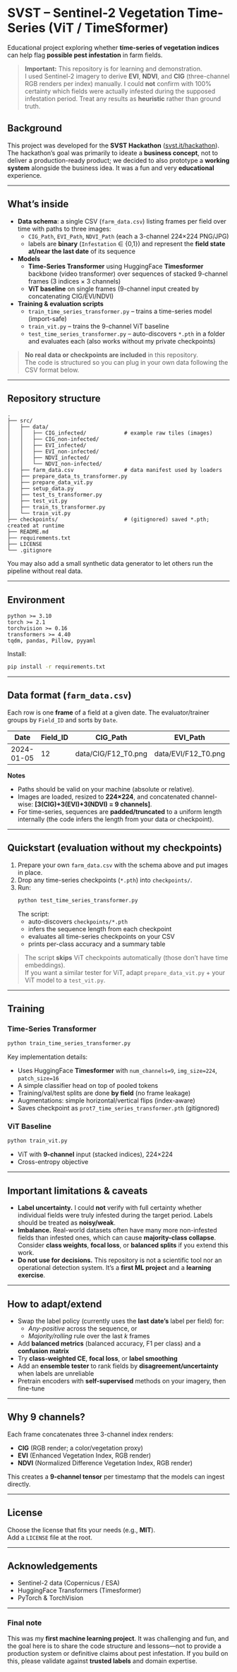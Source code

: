 # SVST – Sentinel-2 Vegetation Time-Series (ViT / TimeSformer)

Educational project exploring whether **time-series of vegetation indices** can help flag **possible pest infestation** in farm fields.

> **Important:** This repository is for learning and demonstration.  
> I used Sentinel-2 imagery to derive **EVI**, **NDVI**, and **CIG** (three-channel RGB renders per index) manually. I could **not** confirm with 100% certainty which fields were actually infested during the supposed infestation period. Treat any results as **heuristic** rather than ground truth.


## Background

This project was developed for the **SVST Hackathon** ([svst.it/hackathon](https://www.svst.it/hackathon/)). The hackathon’s goal was primarily to ideate a **business concept**, not to deliver a production-ready product; we decided to also prototype a **working system** alongside the business idea. It was a fun and very **educational** experience.

---

## What’s inside

- **Data schema**: a single CSV (`farm_data.csv`) listing frames per field over time with paths to three images:
  - `CIG_Path`, `EVI_Path`, `NDVI_Path` (each a 3-channel 224×224 PNG/JPG)
  - labels are **binary** (`Infestation` ∈ {0,1}) and represent the **field state at/near the last date** of its sequence
- **Models**
  - **Time-Series Transformer** using HuggingFace **Timesformer** backbone (video transformer) over sequences of stacked 9-channel frames (3 indices × 3 channels)
  - **ViT baseline** on single frames (9-channel input created by concatenating CIG/EVI/NDVI)
- **Training & evaluation scripts**
  - `train_time_series_transformer.py` – trains a time-series model (import-safe)
  - `train_vit.py` – trains the 9-channel ViT baseline  
  - `test_time_series_transformer.py` – auto-discovers `*.pth` in a folder and evaluates each (also works without my private checkpoints)

> **No real data or checkpoints are included** in this repository.  
> The code is structured so you can plug in your own data following the CSV format below.

---

## Repository structure

```
.
├── src/
│   ├── data/
│   │   ├── CIG_infected/            # example raw tiles (images)
│   │   ├── CIG_non-infected/
│   │   ├── EVI_infected/
│   │   ├── EVI_non-infected/
│   │   ├── NDVI_infected/
│   │   └── NDVI_non-infected/
│   ├── farm_data.csv                # data manifest used by loaders
│   ├── prepare_data_ts_transformer.py
│   ├── prepare_data_vit.py
│   ├── setup_data.py
│   ├── test_ts_transformer.py
│   ├── test_vit.py
│   ├── train_ts_transformer.py
│   └── train_vit.py
├── checkpoints/                     # (gitignored) saved *.pth; created at runtime
├── README.md
├── requirements.txt
├── LICENSE
└── .gitignore
```

You may also add a small synthetic data generator to let others run the pipeline without real data.

---

## Environment

```
python >= 3.10
torch >= 2.1
torchvision >= 0.16
transformers >= 4.40
tqdm, pandas, Pillow, pyyaml
```

Install:
```bash
pip install -r requirements.txt
```

---

## Data format (`farm_data.csv`)

Each row is one **frame** of a field at a given date. The evaluator/trainer groups by `Field_ID` and sorts by `Date`.

| Date       | Field_ID | CIG_Path            | EVI_Path            | NDVI_Path           | Infestation |
|------------|----------|---------------------|---------------------|---------------------|-------------|
| 2024-01-05 | 12       | data/CIG/F12_T0.png | data/EVI/F12_T0.png | data/NDVI/F12_T0.png| 0 or 1      |

**Notes**
- Paths should be valid on your machine (absolute or relative).
- Images are loaded, resized to **224×224**, and concatenated channel-wise: **[3(CIG)+3(EVI)+3(NDVI) = 9 channels]**.
- For time-series, sequences are **padded/truncated** to a uniform length internally (the code infers the length from your data or checkpoint).

---

## Quickstart (evaluation without my checkpoints)

1) Prepare your own `farm_data.csv` with the schema above and put images in place.  
2) Drop any time-series checkpoints (`*.pth`) into `checkpoints/`.  
3) Run:
   ```bash
   python test_time_series_transformer.py
   ```
   The script:
   - auto-discovers `checkpoints/*.pth`
   - infers the sequence length from each checkpoint
   - evaluates all time-series checkpoints on your CSV
   - prints per-class accuracy and a summary table

> The script **skips** ViT checkpoints automatically (those don’t have time embeddings).  
> If you want a similar tester for ViT, adapt `prepare_data_vit.py` + your ViT model to a `test_vit.py`.

---

## Training

### Time-Series Transformer
```bash
python train_time_series_transformer.py
```
Key implementation details:
- Uses HuggingFace **Timesformer** with `num_channels=9`, `img_size=224`, `patch_size=16`
- A simple classifier head on top of pooled tokens
- Training/val/test splits are done **by field** (no frame leakage)
- Augmentations: simple horizontal/vertical flips (index-aware)
- Saves checkpoint as `prot7_time_series_transformer.pth` (gitignored)

### ViT Baseline
```bash
python train_vit.py
```
- ViT with **9-channel** input (stacked indices), 224×224
- Cross-entropy objective

---

## Important limitations & caveats

- **Label uncertainty.** I could **not** verify with full certainty whether individual fields were truly infested during the target period. Labels should be treated as **noisy/weak**.
- **Imbalance.** Real-world datasets often have many more non-infested fields than infested ones, which can cause **majority-class collapse**. Consider **class weights**, **focal loss**, or **balanced splits** if you extend this work.
- **Do not use for decisions.** This repository is not a scientific tool nor an operational detection system. It’s a **first ML project** and a **learning exercise**.

---

## How to adapt/extend

- Swap the label policy (currently uses the **last date’s** label per field) for:
  - *Any-positive* across the sequence, or
  - *Majority/rolling* rule over the last *k* frames
- Add **balanced metrics** (balanced accuracy, F1 per class) and a **confusion matrix**
- Try **class-weighted CE**, **focal loss**, or **label smoothing**
- Add an **ensemble tester** to rank fields by **disagreement/uncertainty** when labels are unreliable
- Pretrain encoders with **self-supervised** methods on your imagery, then fine-tune

---

## Why 9 channels?

Each frame concatenates three 3-channel index renders:
- **CIG** (RGB render; a color/vegetation proxy)  
- **EVI** (Enhanced Vegetation Index, RGB render)  
- **NDVI** (Normalized Difference Vegetation Index, RGB render)  

This creates a **9-channel tensor** per timestamp that the models can ingest directly.

---

## License

Choose the license that fits your needs (e.g., **MIT**).  
Add a `LICENSE` file at the root.

---

## Acknowledgements

- Sentinel-2 data (Copernicus / ESA)  
- HuggingFace Transformers (Timesformer)  
- PyTorch & TorchVision

---

### Final note

This was my **first machine learning project**. It was challenging and fun, and the goal here is to share the code structure and lessons—not to provide a production system or definitive claims about pest infestation. If you build on this, please validate against **trusted labels** and domain expertise.

